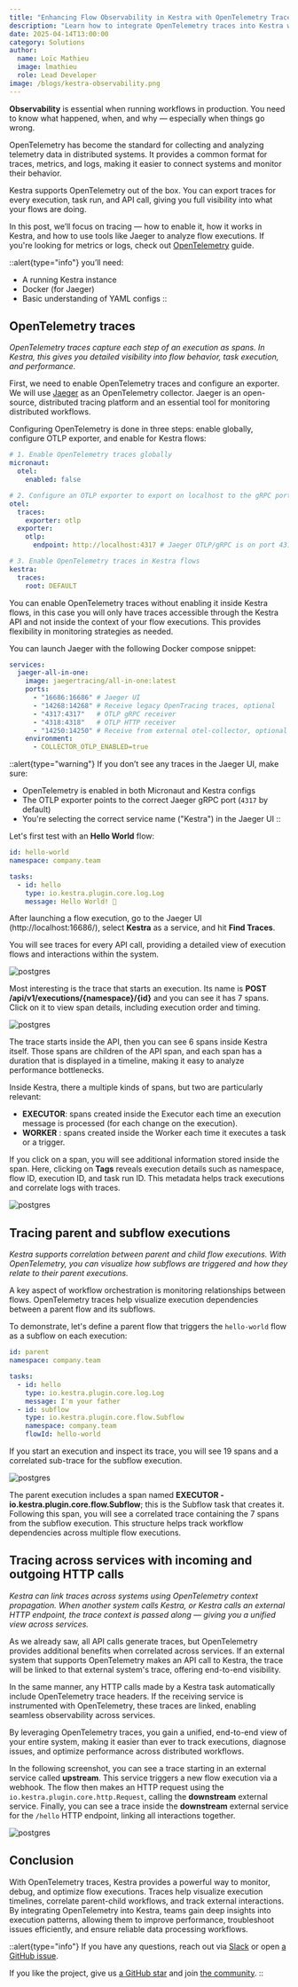 ```yaml
---
title: "Enhancing Flow Observability in Kestra with OpenTelemetry Traces"
description: "Learn how to integrate OpenTelemetry traces into Kestra workflows to gain deeper insights, track performance, and improve monitoring for distributed systems."
date: 2025-04-14T13:00:00
category: Solutions
author:
  name: Loïc Mathieu
  image: lmathieu
  role: Lead Developer
image: /blogs/kestra-observability.png
---
```


**Observability** is essential when running workflows in production. You need to know what happened, when, and why — especially when things go wrong.

OpenTelemetry has become the standard for collecting and analyzing telemetry data in distributed systems. It provides a common format for traces, metrics, and logs, making it easier to connect systems and monitor their behavior.

Kestra supports OpenTelemetry out of the box. You can export traces for every execution, task run, and API call, giving you full visibility into what your flows are doing.

In this post, we’ll focus on tracing — how to enable it, how it works in Kestra, and how to use tools like Jaeger to analyze flow executions. If you're looking for metrics or logs, check out [OpenTelemetry](/docs/09.administrator-guide/open-telemetry) guide.

::alert{type="info"}
 you’ll need:
- A running Kestra instance
- Docker (for Jaeger)
- Basic understanding of YAML configs
::

## OpenTelemetry traces

*OpenTelemetry traces capture each step of an execution as spans. In Kestra, this gives you detailed visibility into flow behavior, task execution, and performance.*

First, we need to enable OpenTelemetry traces and configure an exporter. We will use [Jaeger](https://www.jaegertracing.io/) as an OpenTelemetry collector. Jaeger is an open-source, distributed tracing platform and an essential tool for monitoring distributed workflows.

Configuring OpenTelemetry is done in three steps: enable globally, configure OTLP exporter, and enable for Kestra flows:

```yaml
# 1. Enable OpenTelemetry traces globally
micronaut:
  otel:
    enabled: false

# 2. Configure an OTLP exporter to export on localhost to the gRPC port of Jaeger
otel:
  traces:
    exporter: otlp
  exporter:
    otlp:
      endpoint: http://localhost:4317 # Jaeger OTLP/gRPC is on port 4317

# 3. Enable OpenTelemetry traces in Kestra flows
kestra:
  traces:
    root: DEFAULT

```

You can enable OpenTelemetry traces without enabling it inside Kestra flows, in this case you will only have traces accessible through the Kestra API and not inside the context of your flow executions. This provides flexibility in monitoring strategies as needed.

You can launch Jaeger with the following Docker compose snippet:

```yaml
services:
  jaeger-all-in-one:
    image: jaegertracing/all-in-one:latest
    ports:
      - "16686:16686" # Jaeger UI
      - "14268:14268" # Receive legacy OpenTracing traces, optional
      - "4317:4317"   # OTLP gRPC receiver
      - "4318:4318"   # OTLP HTTP receiver
      - "14250:14250" # Receive from external otel-collector, optional
    environment:
      - COLLECTOR_OTLP_ENABLED=true
```

::alert{type="warning"}
If you don’t see any traces in the Jaeger UI, make sure:
- OpenTelemetry is enabled in both Micronaut and Kestra configs
- The OTLP exporter points to the correct Jaeger gRPC port (`4317` by default)
- You're selecting the correct service name ("Kestra") in the Jaeger UI
::

Let's first test with an __Hello World__ flow:

```yaml
id: hello-world
namespace: company.team

tasks:
  - id: hello
    type: io.kestra.plugin.core.log.Log
    message: Hello World! 🚀
```

After launching a flow execution, go to the Jaeger UI (http://localhost:16686/), select **Kestra** as a service, and hit **Find Traces**.

You will see traces for every API call, providing a detailed view of execution flows and interactions within the system.

![postgres](/blogs/observability-with-opentelemetry-traces/opentelemetry-traces-01.png)

Most interesting is the trace that starts an execution. Its name is **POST /api/v1/executions/{namespace}/{id}** and you can see it has 7 spans. Click on it to view span details, including execution order and timing.

![postgres](/blogs/observability-with-opentelemetry-traces/opentelemetry-traces-02.png)

The trace starts inside the API, then you can see 6 spans inside Kestra itself. Those spans are children of the API span, and each span has a duration that is displayed in a timeline, making it easy to analyze performance bottlenecks.

Inside Kestra, there a multiple kinds of spans, but two are particularly relevant:
- **EXECUTOR**: spans created inside the Executor each time an execution message is processed (for each change on the execution).
- **WORKER** : spans created inside the Worker each time it executes a task or a trigger.

If you click on a span, you will see additional information stored inside the span. Here, clicking on **Tags** reveals execution details such as namespace, flow ID, execution ID, and task run ID. This metadata helps track executions and correlate logs with traces.

![postgres](/blogs/observability-with-opentelemetry-traces/opentelemetry-traces-03.png)

## Tracing parent and subflow executions

*Kestra supports correlation between parent and child flow executions. With OpenTelemetry, you can visualize how subflows are triggered and how they relate to their parent executions.*

A key aspect of workflow orchestration is monitoring relationships between flows. OpenTelemetry traces help visualize execution dependencies between a parent flow and its subflows.

 To demonstrate, let's define a parent flow that triggers the `hello-world` flow as a subflow on each execution:

```yaml
id: parent
namespace: company.team

tasks:
  - id: hello
    type: io.kestra.plugin.core.log.Log
    message: I'm your father
  - id: subflow
    type: io.kestra.plugin.core.flow.Subflow
    namespace: company.team
    flowId: hello-world
```

If you start an execution and inspect its trace, you will see 19 spans and a correlated sub-trace for the subflow execution.

![postgres](/blogs/observability-with-opentelemetry-traces/opentelemetry-traces-04.png)

The parent execution includes a span named **EXECUTOR - io.kestra.plugin.core.flow.Subflow**; this is the Subflow task that creates it. Following this span, you will see a correlated trace containing the 7 spans from the subflow execution. This structure helps track workflow dependencies across multiple flow executions.

## Tracing across services with incoming and outgoing HTTP calls

*Kestra can link traces across systems using OpenTelemetry context propagation. When another system calls Kestra, or Kestra calls an external HTTP endpoint, the trace context is passed along — giving you a unified view across services.*

As we already saw, all API calls generate traces, but OpenTelemetry provides additional benefits when correlated across services. If an external system that supports OpenTelemetry makes an API call to Kestra, the trace will be linked to that external system's trace, offering end-to-end visibility.

In the same manner, any HTTP calls made by a Kestra task automatically include OpenTelemetry trace headers. If the receiving service is instrumented with OpenTelemetry, these traces are linked, enabling seamless observability across services.

By leveraging OpenTelemetry traces, you gain a unified, end-to-end view of your entire system, making it easier than ever to track executions, diagnose issues, and optimize performance across distributed workflows.

In the following screenshot, you can see a trace starting in an external service called **upstream**.
This service triggers a new flow execution via a webhook. The flow then makes an HTTP request using the `io.kestra.plugin.core.http.Request`, calling the **downstream** external service.
Finally, you can see a trace inside the **downstream** external service for the `/hello` HTTP endpoint, linking all interactions together.

![postgres](/blogs/observability-with-opentelemetry-traces/opentelemetry-traces-05.png)

## Conclusion

With OpenTelemetry traces, Kestra provides a powerful way to monitor, debug, and optimize flow executions. Traces help visualize execution timelines, correlate parent-child workflows, and track external interactions. By integrating OpenTelemetry into Kestra, teams gain deep insights into execution patterns, allowing them to improve performance, troubleshoot issues efficiently, and ensure reliable data processing workflows.

::alert{type="info"}
If you have any questions, reach out via [Slack](https://kestra.io/slack) or open [a GitHub issue](https://github.com/kestra-io/kestra).

If you like the project, give us [a GitHub star](https://github.com/kestra-io/kestra) and join [the community](https://kestra.io/slack).
::